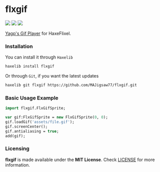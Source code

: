 # flxgif

![](https://img.shields.io/github/repo-size/MAJigsaw77/flxgif) ![](https://badgen.net/github/open-issues/MAJigsaw77/flxgif) ![](https://badgen.net/badge/license/MIT/green)

[Yagp's Gif Player](https://github.com/yanrishatum/yagp/) for HaxeFlixel.

### Installation

You can install it through `Haxelib`
```bash
haxelib install flxgif
```
Or through `Git`, if you want the latest updates
```bash
haxelib git flxgif https://github.com/MAJigsaw77/flxgif.git
```

### Basic Usage Example

```haxe
import flxgif.FlxGifSprite;

var gif:FlxGifSprite = new FlxGifSprite(0, 0);
gif.loadGif('assets/file.gif');
gif.screenCenter();
gif.antialiasing = true;
add(gif);
```

### Licensing

**flxgif** is made available under the **MIT License**. Check [LICENSE](./LICENSE) for more information.
